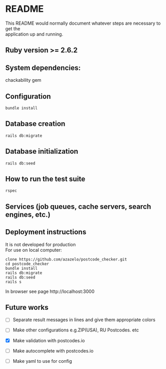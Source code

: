 # README  
  
This README would normally document whatever steps are necessary to get the  
application up and running.  
  
## Ruby version >= 2.6.2  
  
## System dependencies:  
chackability gem  
  
## Configuration  
```
bundle install  
```
## Database creation  
```
rails db:migrate  
```
## Database initialization  
```
rails db:seed
```
## How to run the test suite  
```
rspec
```
  
## Services (job queues, cache servers, search engines, etc.)  
  
## Deployment instructions
It is not developed for production  
For use on local computer:  
```
clone https://github.com/azazelo/postcode_checker.git  
cd postcode_checker
bundle install  
rails db:migrate
rails db:seed
rails s  
```
In browser see page http://localhost:3000  

## Future works

- [ ] Separate result messages in lines and give them appropriate colors  
- [ ] Make other configurations e.g.ZIP(USA), RU Postcodes. etc
- [X] Make validation with postcodes.io
- [ ] Make autocomplete with postcodes.io
- [ ] Make yaml to use for config

